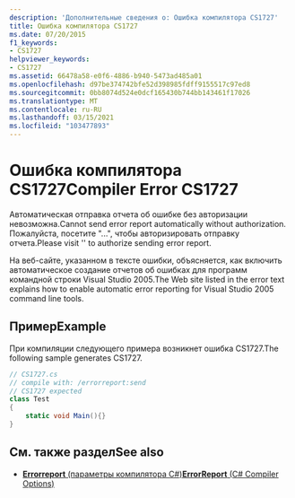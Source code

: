```yaml
---
description: 'Дополнительные сведения о: Ошибка компилятора CS1727'
title: Ошибка компилятора CS1727
ms.date: 07/20/2015
f1_keywords:
- CS1727
helpviewer_keywords:
- CS1727
ms.assetid: 66478a58-e0f6-4886-b940-5473ad485a01
ms.openlocfilehash: d97be374742bfe52d398985fdff9155517c97ed8
ms.sourcegitcommit: 0bb8074d524e0dcf165430b744bb143461f17026
ms.translationtype: MT
ms.contentlocale: ru-RU
ms.lasthandoff: 03/15/2021
ms.locfileid: "103477893"
---
```

# <a name="compiler-error-cs1727"></a><span data-ttu-id="cd1f6-103">Ошибка компилятора CS1727</span><span class="sxs-lookup"><span data-stu-id="cd1f6-103">Compiler Error CS1727</span></span>

<span data-ttu-id="cd1f6-104">Автоматическая отправка отчета об ошибке без авторизации невозможна.</span><span class="sxs-lookup"><span data-stu-id="cd1f6-104">Cannot send error report automatically without authorization.</span></span> <span data-ttu-id="cd1f6-105">Пожалуйста, посетите "...", чтобы авторизировать отправку отчета.</span><span class="sxs-lookup"><span data-stu-id="cd1f6-105">Please visit '' to authorize sending error report.</span></span>

<span data-ttu-id="cd1f6-106">На веб-сайте, указанном в тексте ошибки, объясняется, как включить автоматическое создание отчетов об ошибках для программ командной строки Visual Studio 2005.</span><span class="sxs-lookup"><span data-stu-id="cd1f6-106">The Web site listed in the error text explains how to enable automatic error reporting for Visual Studio 2005 command line tools.</span></span>

## <a name="example"></a><span data-ttu-id="cd1f6-107">Пример</span><span class="sxs-lookup"><span data-stu-id="cd1f6-107">Example</span></span>

<span data-ttu-id="cd1f6-108">При компиляции следующего примера возникнет ошибка CS1727.</span><span class="sxs-lookup"><span data-stu-id="cd1f6-108">The following sample generates CS1727.</span></span>

```csharp
// CS1727.cs
// compile with: /errorreport:send
// CS1727 expected
class Test
{
    static void Main(){}
}
```

## <a name="see-also"></a><span data-ttu-id="cd1f6-109">См. также раздел</span><span class="sxs-lookup"><span data-stu-id="cd1f6-109">See also</span></span>

- [<span data-ttu-id="cd1f6-110">**Errorreport** (параметры компилятора C#)</span><span class="sxs-lookup"><span data-stu-id="cd1f6-110">**ErrorReport** (C# Compiler Options)</span></span>](../language-reference/compiler-options/advanced.md#errorreport)
